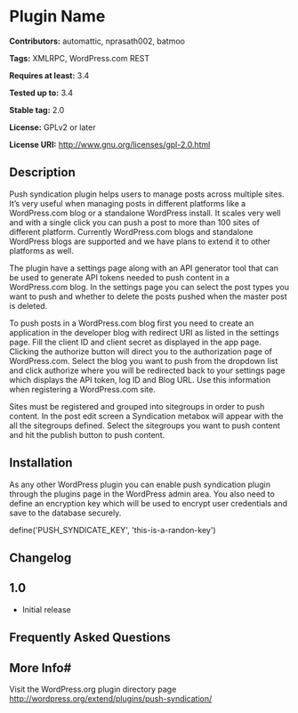 # Plugin Name #
**Contributors:** automattic, nprasath002, batmoo
  
**Tags:** XMLRPC, WordPress.com REST
  
**Requires at least:** 3.4
  
**Tested up to:** 3.4
  
**Stable tag:** 2.0
  
**License:** GPLv2 or later
  
**License URI:** http://www.gnu.org/licenses/gpl-2.0.html
  

## Description ##
Push syndication plugin helps users to manage posts across multiple sites. It’s very useful
when managing posts in different platforms like a WordPress.com blog or a standalone
WordPress install. It scales very well and with a single click you can push a post to more
than 100 sites of different platform. Currently WordPress.com blogs and standalone
WordPress blogs are supported and we have plans to extend it to other platforms as well.


The plugin have a settings page along with an API generator tool that can be used to generate
API tokens needed to push content in a WordPress.com blog. In the settings page you can select
the post types you want to push and whether to delete the posts pushed when the master post is deleted.

To push posts in a WordPress.com blog first you need to create an application in the developer
blog with redirect URI as listed in the settings page. Fill the client ID and client secret as
displayed in the app page. Clicking the authorize button will direct you to the authorization
page of WordPress.com. Select the blog you want to push from the dropdown list and click
authorize where you will be redirected back to your settings page which displays the API token,
 log ID and Blog URL. Use this information when registering a WordPress.com site.

Sites must be registered and grouped into sitegroups in order to push content.
In the post edit screen a Syndication metabox will appear with the all the sitegroups defined.
Select the sitegroups you want to push content and hit the publish button to push content.

## Installation ##
As any other WordPress plugin you can enable push syndication plugin through the plugins
page in the WordPress admin area. You also need to define an encryption key which will be
used to encrypt user credentials and save to the database securely.

define('PUSH_SYNDICATE_KEY', 'this-is-a-randon-key')

## Changelog ##

## 1.0 ##
* Initial release

## Frequently Asked Questions ##

## More Info#
Visit the WordPress.org plugin directory page
http://wordpress.org/extend/plugins/push-syndication/